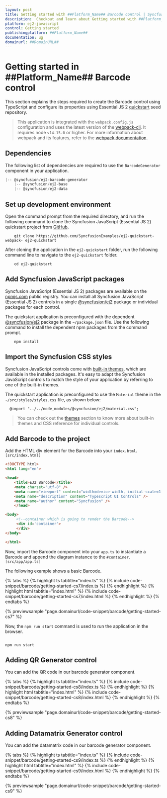 ```yaml
---
layout: post
title: Getting started with ##Platform_Name## Barcode control | Syncfusion
description:  Checkout and learn about Getting started with ##Platform_Name## Barcode control of Syncfusion Essential JS 2 and more details.
platform: ej2-javascript
control: Getting started 
publishingplatform: ##Platform_Name##
documentation: ug
domainurl: ##DomainURL##
---
```


# Getting started in ##Platform_Name## Barcode control

This section explains the steps required to create the Barcode control using TypeScript and configure its properties using Essential JS 2 [quickstart](https://github.com/SyncfusionExamples/ej2-quickstart-webpack-) seed repository.

> This application is integrated with the `webpack.config.js` configuration and uses the latest version of the [webpack-cli](https://webpack.js.org/api/cli/#commands). It requires node `v14.15.0` or higher. For more information about webpack and its features, refer to the [webpack documentation](https://webpack.js.org/guides/getting-started/).

<!-- markdownlint-disable MD033 -->

## Dependencies

The following list of dependencies are required to use the `BarcodeGenerator` component in your application.

```javascript
|-- @syncfusion/ej2-barcode-generator
    |-- @syncfusion/ej2-base
    |-- @syncfusion/ej2-data
```

## Set up development environment

Open the command prompt from the required directory, and run the following command to clone the Syncfusion JavaScript (Essential JS 2) quickstart project from [GitHub](https://github.com/SyncfusionExamples/ej2-quickstart-webpack-).

```
    git clone https://github.com/SyncfusionExamples/ej2-quickstart-webpack- ej2-quickstart
```

After cloning the application in the `ej2-quickstart` folder, run the following command line to navigate to the `ej2-quickstart` folder.

```
    cd ej2-quickstart
```

## Add Syncfusion JavaScript packages

Syncfusion JavaScript (Essential JS 2) packages are available on the [npmjs.com](https://www.npmjs.com/~syncfusionorg) public registry. You can install all Syncfusion JavaScript (Essential JS 2) controls in a single [@syncfusion/ej2](https://www.npmjs.com/package/@syncfusion/ej2) package or individual packages for each control.

The quickstart application is preconfigured with the dependent [@syncfusion/ej2](https://www.npmjs.com/package/@syncfusion/ej2) package in the `~/package.json` file. Use the following command to install the dependent npm packages from the command prompt.

```
    npm install
```

## Import the Syncfusion CSS styles

Syncfusion JavaScript controls come with [built-in themes](https://ej2.syncfusion.com/documentation/appearance/theme/), which are available in the installed packages. It's easy to adapt the Syncfusion JavaScript controls to match the style of your application by referring to one of the built-in themes.

The quickstart application is preconfigured to use the `Material` theme in the `~/src/styles/styles.css` file, as shown below: 

```
  @import "../../node_modules/@syncfusion/ej2/material.css";
```

> You can check out the [themes](https://ej2.syncfusion.com/documentation/appearance/theme/) section to know more about built-in themes and CSS reference for individual controls.

## Add Barcode to the project

Add the HTML div element for the Barcode into your `index.html`. `[src/index.html]`

```html
<!DOCTYPE html>
<html lang="en">

<head>
    <title>EJ2 Barcode</title>
    <meta charset="utf-8" />
    <meta name="viewport" content="width=device-width, initial-scale=1.0" />
    <meta name="description" content="Typescript UI Controls" />
    <meta name="author" content="Syncfusion" />
    </head>

<body>
     <!--container which is going to render the Barcode-->
     <div id='container'>
     </div>
</body>

</html>
```

Now, import the Barcode component into your `app.ts` to instantiate a Barcode and append the diagram instance to the `#container`. `[src/app/app.ts]`

The following example shows a basic Barcode.

{% tabs %}
{% highlight ts tabtitle="index.ts" %}
{% include code-snippet/barcode/getting-started-cs7/index.ts %}
{% endhighlight %}
{% highlight html tabtitle="index.html" %}
{% include code-snippet/barcode/getting-started-cs7/index.html %}
{% endhighlight %}
{% endtabs %}
          
{% previewsample "page.domainurl/code-snippet/barcode/getting-started-cs7" %}

Now, the `npm run start` command is used to run the application in the browser.

```

npm run start

```

## Adding QR Generator control

You can add the QR code in our barcode generator component.

{% tabs %}
{% highlight ts tabtitle="index.ts" %}
{% include code-snippet/barcode/getting-started-cs8/index.ts %}
{% endhighlight %}
{% highlight html tabtitle="index.html" %}
{% include code-snippet/barcode/getting-started-cs8/index.html %}
{% endhighlight %}
{% endtabs %}
          
{% previewsample "page.domainurl/code-snippet/barcode/getting-started-cs8" %}

## Adding Datamatrix Generator control

You can add the datamatrix code in our barcode generator component.

{% tabs %}
{% highlight ts tabtitle="index.ts" %}
{% include code-snippet/barcode/getting-started-cs9/index.ts %}
{% endhighlight %}
{% highlight html tabtitle="index.html" %}
{% include code-snippet/barcode/getting-started-cs9/index.html %}
{% endhighlight %}
{% endtabs %}
          
{% previewsample "page.domainurl/code-snippet/barcode/getting-started-cs9" %}